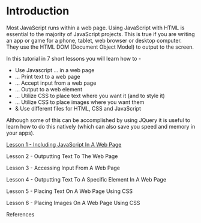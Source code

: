 Introduction
============

Most JavaScript runs within a web page.  Using JavaScript with HTML is essential to the majority of JavaScript projects.  This is true if you are writing an app or game for a phone, tablet, web browser or desktop computer. They use the HTML DOM (Document Object Model) to output to the screen.

In this tutorial in 7 short lessons you will learn how to - 

* Use Javascript … in a web page
* … Print text to a web page
* … Accept input from a web page
* … Output to a web element
* … Utilize CSS to place text where you want it (and to style it)
* … Utilize CSS to place images where you want them
* & Use different files for HTML, CSS and JavaScript

Although some of this can be accomplished by using JQuery it is useful to learn how to do this natively (which can also save you speed and memory in your apps).

[Lesson 1 - Including JavaScript In A Web Page](lesson-1.md)

Lesson 2 - Outputting Text To The Web Page

Lesson 3 - Accessing Input From A Web Page

Lesson 4 - Outputting Text To A Specific Element In A Web Page

Lesson 5 - Placing Text On A Web Page Using CSS

Lesson 6 - Placing Images On A Web Page Using CSS

References


